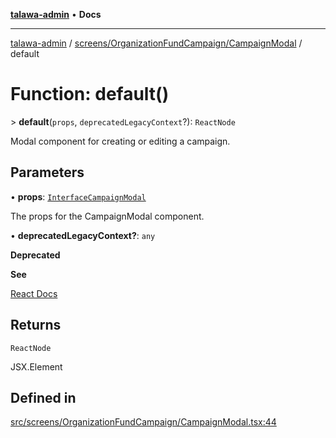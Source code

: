 [**talawa-admin**](../../../../README.md) • **Docs**

***

[talawa-admin](../../../../modules.md) / [screens/OrganizationFundCampaign/CampaignModal](../README.md) / default

# Function: default()

\> **default**(`props`, `deprecatedLegacyContext`?): `ReactNode`

Modal component for creating or editing a campaign.

## Parameters

• **props**: [`InterfaceCampaignModal`](../interfaces/InterfaceCampaignModal.md)

The props for the CampaignModal component.

• **deprecatedLegacyContext?**: `any`

**Deprecated**

**See**

[React Docs](https://legacy.reactjs.org/docs/legacy-context.html#referencing-context-in-lifecycle-methods)

## Returns

`ReactNode`

JSX.Element

## Defined in

[src/screens/OrganizationFundCampaign/CampaignModal.tsx:44](https://github.com/PalisadoesFoundation/talawa-admin/blob/084ac7e92dede9766b77e75cf296f40165965140/src/screens/OrganizationFundCampaign/CampaignModal.tsx#L44)
